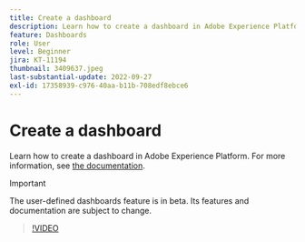 ```yaml
---
title: Create a dashboard
description: Learn how to create a dashboard in Adobe Experience Platform.
feature: Dashboards
role: User
level: Beginner
jira: KT-11194
thumbnail: 3409637.jpeg
last-substantial-update: 2022-09-27
exl-id: 17358939-c976-40aa-b11b-708edf8ebce6
---
```

# Create a dashboard

Learn how to create a dashboard in Adobe Experience Platform. For more information, see [the documentation](https://experienceleague.adobe.com/docs/experience-platform/dashboards/user-defined-dashboards.html).

>[!IMPORTANT]
>
>The user-defined dashboards feature is in beta. Its features and documentation are subject to change.

>[!VIDEO](https://video.tv.adobe.com/v/3409637/?learn=on&enablevpops)
